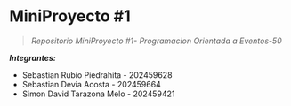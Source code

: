 # MiniProyecto #1

>*Repositorio MiniProyecto #1- Programacion Orientada a Eventos-50*

***Integrantes:***

 - Sebastian Rubio Piedrahita - 202459628
 - Sebastian Devia Acosta - 202459664
- Simon David Tarazona Melo - 202459421

